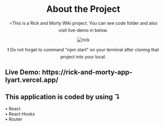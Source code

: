 
<div align="center">
  <h1> About the Project </h1>
  <p>⭐This is a Rick and Morty Wiki project. You can see code folder and also visit live-demo in below. </p>
  
  
![rick](https://user-images.githubusercontent.com/81809211/176902462-d4abde32-bb1d-4812-a10a-5eda335426b3.png)



  

</div>








<p align="center"> ❗ Do not forget to command "npm start" on your terminal after cloning that project into your local.
 </p>
 <h2>Live Demo: https://rick-and-morty-app-lyart.vercel.app/ </h2>
 <h2>This application is coded by using &#8628;</h2>
&#8226; React <br>
&#8226; React Hooks <br>
&#8226; Router<br>




